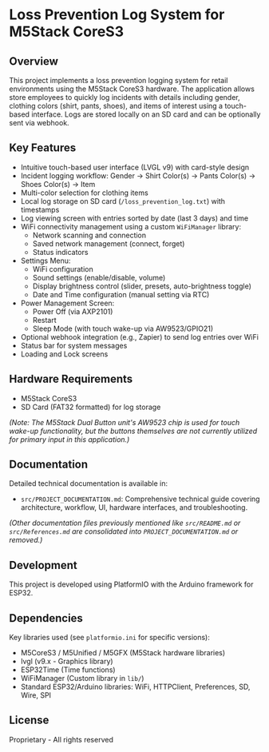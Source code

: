 # Loss Prevention Log System for M5Stack CoreS3

## Overview
This project implements a loss prevention logging system for retail environments using the M5Stack CoreS3 hardware. The application allows store employees to quickly log incidents with details including gender, clothing colors (shirt, pants, shoes), and items of interest using a touch-based interface. Logs are stored locally on an SD card and can be optionally sent via webhook.

## Key Features
- Intuitive touch-based user interface (LVGL v9) with card-style design
- Incident logging workflow: Gender -> Shirt Color(s) -> Pants Color(s) -> Shoes Color(s) -> Item
- Multi-color selection for clothing items
- Local log storage on SD card (`/loss_prevention_log.txt`) with timestamps
- Log viewing screen with entries sorted by date (last 3 days) and time
- WiFi connectivity management using a custom `WiFiManager` library:
    - Network scanning and connection
    - Saved network management (connect, forget)
    - Status indicators
- Settings Menu:
    - WiFi configuration
    - Sound settings (enable/disable, volume)
    - Display brightness control (slider, presets, auto-brightness toggle)
    - Date and Time configuration (manual setting via RTC)
- Power Management Screen:
    - Power Off (via AXP2101)
    - Restart
    - Sleep Mode (with touch wake-up via AW9523/GPIO21)
- Optional webhook integration (e.g., Zapier) to send log entries over WiFi
- Status bar for system messages
- Loading and Lock screens

## Hardware Requirements
- M5Stack CoreS3
- SD Card (FAT32 formatted) for log storage

*(Note: The M5Stack Dual Button unit's AW9523 chip is used for touch wake-up functionality, but the buttons themselves are not currently utilized for primary input in this application.)*

## Documentation
Detailed technical documentation is available in:
- `src/PROJECT_DOCUMENTATION.md`: Comprehensive technical guide covering architecture, workflow, UI, hardware interfaces, and troubleshooting.

*(Other documentation files previously mentioned like `src/README.md` or `src/References.md` are consolidated into `PROJECT_DOCUMENTATION.md` or removed.)*

## Development
This project is developed using PlatformIO with the Arduino framework for ESP32.

## Dependencies
Key libraries used (see `platformio.ini` for specific versions):
- M5CoreS3 / M5Unified / M5GFX (M5Stack hardware libraries)
- lvgl (v9.x - Graphics library)
- ESP32Time (Time functions)
- WiFiManager (Custom library in `lib/`)
- Standard ESP32/Arduino libraries: WiFi, HTTPClient, Preferences, SD, Wire, SPI

## License
Proprietary - All rights reserved
